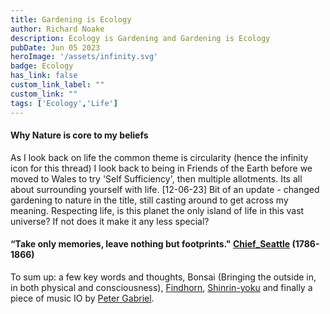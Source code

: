 ```yaml
---
title: Gardening is Ecology
author: Richard Noake
description: Ecology is Gardening and Gardening is Ecology
pubDate: Jun 05 2023
heroImage: '/assets/infinity.svg'
badge: Ecology
has_link: false
custom_link_label: ""
custom_link: ""
tags: ['Ecology','Life']
---
```


#### Why Nature is core to my beliefs
As I look back on life the common theme is circularity (hence the infinity icon for this thread)
I look back to being in Friends of the Earth before we moved to Wales to try 'Self Sufficiency', then multiple allotments. Its all about surrounding yourself with life.
[12-06-23] Bit of an update - changed gardening to nature in the title, still casting around to get across my meaning.
Respecting life, is this planet the only island of life in this vast universe? If not does it make it any less special?

#### “Take only memories, leave nothing but footprints." [Chief_Seattle](https://en.wikipedia.org/wiki/Chief_Seattle) (1786-1866)
To sum up: a few key words and thoughts, Bonsai (Bringing the outside in, in both physical and consciousness), [Findhorn](https://www.findhorn.org/), [Shinrin-yoku](https://www.bbc.com/travel/article/20200207-the-ancient-japanese-practice-of-forest-bathing) and finally a piece of music IO by [Peter Gabriel](https://open.spotify.com/track/4UKPztc9E1kNDAYgaGVcqo?si=02da7c876494470b).
